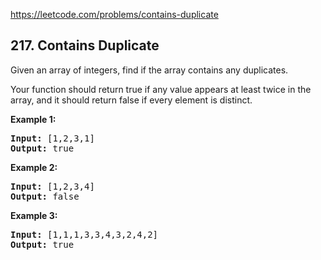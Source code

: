 https://leetcode.com/problems/contains-duplicate

## 217. Contains Duplicate

<div><p>Given an array of integers, find if the array contains any duplicates.</p>
<p>Your function should return true if any value appears at least twice in the array, and it should return false if every element is distinct.</p>
<p><strong>Example 1:</strong></p>
<pre><strong>Input:</strong> [1,2,3,1]
<strong>Output:</strong> true</pre>
<p><strong>Example 2:</strong></p>
<pre><strong>Input: </strong>[1,2,3,4]
<strong>Output:</strong> false</pre>
<p><strong>Example 3:</strong></p>
<pre><strong>Input: </strong>[1,1,1,3,3,4,3,2,4,2]
<strong>Output:</strong> true</pre>
</div>
